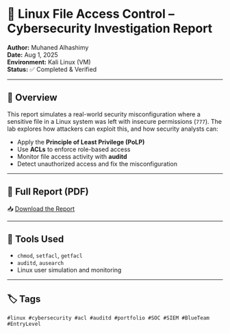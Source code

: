 # 🔐 Linux File Access Control – Cybersecurity Investigation Report

**Author:** Muhaned Alhashimy  
**Date:** Aug 1, 2025  
**Environment:** Kali Linux (VM)  
**Status:** ✅ Completed & Verified

---

## 🧠 Overview

This report simulates a real-world security misconfiguration where a sensitive file in a Linux system was left with insecure permissions (`777`). The lab explores how attackers can exploit this, and how security analysts can:

- Apply the **Principle of Least Privilege (PoLP)**
- Use **ACLs** to enforce role-based access
- Monitor file access activity with **auditd**
- Detect unauthorized access and fix the misconfiguration

---

## 📄 Full Report (PDF)

📥 [Download the Report](./Cybersecurity_Investigation_Report_Linux_File_Access_MuhanedAlhashimy.pdf)

---

## 🧰 Tools Used

- `chmod`, `setfacl`, `getfacl`
- `auditd`, `ausearch`
- Linux user simulation and monitoring

---

## 🏷️ Tags  
`#linux #cybersecurity #acl #auditd #portfolio #SOC #SIEM #BlueTeam #EntryLevel`

